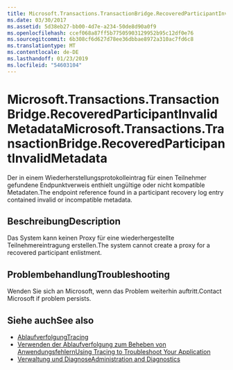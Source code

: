 ```yaml
---
title: Microsoft.Transactions.TransactionBridge.RecoveredParticipantInvalidMetadata
ms.date: 03/30/2017
ms.assetid: 5d38eb27-bb00-4d7e-a234-50de8d90a0f9
ms.openlocfilehash: ccef068a87ff5b77505903129952b95c12df0e76
ms.sourcegitcommit: 6b308cf6d627d78ee36dbbae8972a310ac7fd6c8
ms.translationtype: MT
ms.contentlocale: de-DE
ms.lasthandoff: 01/23/2019
ms.locfileid: "54603104"
---
```

# <a name="microsofttransactionstransactionbridgerecoveredparticipantinvalidmetadata"></a><span data-ttu-id="66ac2-102">Microsoft.Transactions.TransactionBridge.RecoveredParticipantInvalidMetadata</span><span class="sxs-lookup"><span data-stu-id="66ac2-102">Microsoft.Transactions.TransactionBridge.RecoveredParticipantInvalidMetadata</span></span>
<span data-ttu-id="66ac2-103">Der in einem Wiederherstellungsprotokolleintrag für einen Teilnehmer gefundene Endpunktverweis enthielt ungültige oder nicht kompatible Metadaten.</span><span class="sxs-lookup"><span data-stu-id="66ac2-103">The endpoint reference found in a participant recovery log entry contained invalid or incompatible metadata.</span></span>  
  
## <a name="description"></a><span data-ttu-id="66ac2-104">Beschreibung</span><span class="sxs-lookup"><span data-stu-id="66ac2-104">Description</span></span>  
 <span data-ttu-id="66ac2-105">Das System kann keinen Proxy für eine wiederhergestellte Teilnehmereintragung erstellen.</span><span class="sxs-lookup"><span data-stu-id="66ac2-105">The system cannot create a proxy for a recovered participant enlistment.</span></span>  
  
## <a name="troubleshooting"></a><span data-ttu-id="66ac2-106">Problembehandlung</span><span class="sxs-lookup"><span data-stu-id="66ac2-106">Troubleshooting</span></span>  
 <span data-ttu-id="66ac2-107">Wenden Sie sich an Microsoft, wenn das Problem weiterhin auftritt.</span><span class="sxs-lookup"><span data-stu-id="66ac2-107">Contact Microsoft if problem persists.</span></span>  
  
## <a name="see-also"></a><span data-ttu-id="66ac2-108">Siehe auch</span><span class="sxs-lookup"><span data-stu-id="66ac2-108">See also</span></span>
- [<span data-ttu-id="66ac2-109">Ablaufverfolgung</span><span class="sxs-lookup"><span data-stu-id="66ac2-109">Tracing</span></span>](../../../../../docs/framework/wcf/diagnostics/tracing/index.md)
- [<span data-ttu-id="66ac2-110">Verwenden der Ablaufverfolgung zum Beheben von Anwendungsfehlern</span><span class="sxs-lookup"><span data-stu-id="66ac2-110">Using Tracing to Troubleshoot Your Application</span></span>](../../../../../docs/framework/wcf/diagnostics/tracing/using-tracing-to-troubleshoot-your-application.md)
- [<span data-ttu-id="66ac2-111">Verwaltung und Diagnose</span><span class="sxs-lookup"><span data-stu-id="66ac2-111">Administration and Diagnostics</span></span>](../../../../../docs/framework/wcf/diagnostics/index.md)
